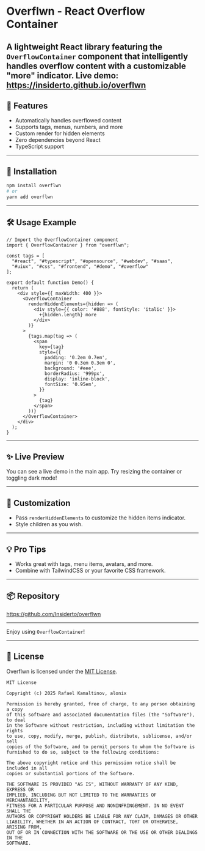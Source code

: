 # Overflwn - React Overflow Container

A lightweight React library featuring the `OverflowContainer` component that intelligently handles overflow content with a customizable "more" indicator.
Live demo: https://insiderto.github.io/overflwn
---

## 🌟 Features
- Automatically handles overflowed content
- Supports tags, menus, numbers, and more
- Custom render for hidden elements
- Zero dependencies beyond React
- TypeScript support

---

## 🚀 Installation

```bash
npm install overflwn
# or
yarn add overflwn
```

---

## 🛠️ Usage Example

```tsx
// Import the OverflowContainer component
import { OverflowContainer } from "overflwn";

const tags = [
  "#react", "#typescript", "#opensource", "#webdev", "#saas",
  "#uiux", "#css", "#frontend", "#demo", "#overflow"
];

export default function Demo() {
  return (
    <div style={{ maxWidth: 400 }}>
      <OverflowContainer
        renderHiddenElements={hidden => (
          <div style={{ color: '#888', fontStyle: 'italic' }}>
            +{hidden.length} more
          </div>
        )}
      >
        {tags.map(tag => (
          <span
            key={tag}
            style={{
              padding: '0.2em 0.7em',
              margin: '0 0.3em 0.3em 0',
              background: '#eee',
              borderRadius: '999px',
              display: 'inline-block',
              fontSize: '0.95em',
            }}
          >
            {tag}
          </span>
        ))}
      </OverflowContainer>
    </div>
  );
}
```

---

## ✨ Live Preview

You can see a live demo in the main app. Try resizing the container or toggling dark mode!

---

## 🧩 Customization
- Pass `renderHiddenElements` to customize the hidden items indicator.
- Style children as you wish.

---

## 💡 Pro Tips
- Works great with tags, menu items, avatars, and more.
- Combine with TailwindCSS or your favorite CSS framework.

---

## 📦 Repository
https://github.com/Insiderto/overflwn

---

Enjoy using `OverflowContainer`!

---

## 📄 License

Overflwn is licensed under the [MIT License](./LICENSE).

```
MIT License

Copyright (c) 2025 Rafael Kamaltinov, alonix

Permission is hereby granted, free of charge, to any person obtaining a copy
of this software and associated documentation files (the "Software"), to deal
in the Software without restriction, including without limitation the rights
to use, copy, modify, merge, publish, distribute, sublicense, and/or sell
copies of the Software, and to permit persons to whom the Software is
furnished to do so, subject to the following conditions:

The above copyright notice and this permission notice shall be included in all
copies or substantial portions of the Software.

THE SOFTWARE IS PROVIDED "AS IS", WITHOUT WARRANTY OF ANY KIND, EXPRESS OR
IMPLIED, INCLUDING BUT NOT LIMITED TO THE WARRANTIES OF MERCHANTABILITY,
FITNESS FOR A PARTICULAR PURPOSE AND NONINFRINGEMENT. IN NO EVENT SHALL THE
AUTHORS OR COPYRIGHT HOLDERS BE LIABLE FOR ANY CLAIM, DAMAGES OR OTHER
LIABILITY, WHETHER IN AN ACTION OF CONTRACT, TORT OR OTHERWISE, ARISING FROM,
OUT OF OR IN CONNECTION WITH THE SOFTWARE OR THE USE OR OTHER DEALINGS IN THE
SOFTWARE.
```
